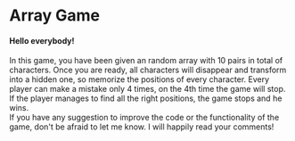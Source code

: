 <h1>Array Game</h1> 
<h4>Hello everybody!</h4> 
In this game, you have been given an random array with 10 pairs in total of characters. Once you are ready, all characters will disappear and transform into a hidden one, so memorize the positions of every character. Every player can make a mistake only 4 times, on the 4th time the game will stop. If the player manages to find all the right positions, the game stops and he wins. </br>
If you have any suggestion to improve the code or the functionality of the game, don't be afraid to let me know. I will happily read your comments!   

